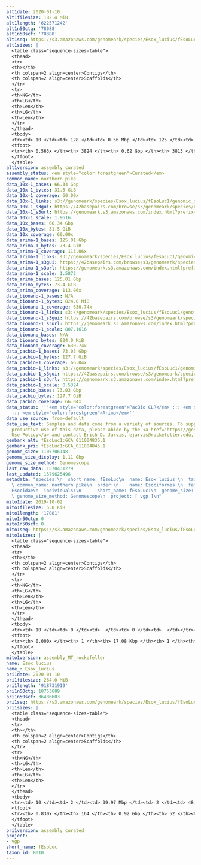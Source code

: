 ```yaml
---
alt1date: 2020-01-10
alt1filesize: 182.4 MiB
alt1length: '622571242'
alt1n50ctg: '78088'
alt1n50scf: '78388'
alt1seq: https://s3.amazonaws.com/genomeark/species/Esox_lucius/fEsoLuc1/assembly_curated/fEsoLuc1.alt.cur.20200110.fasta.gz
alt1sizes: |
  <table class="sequence-sizes-table">
  <thead>
  <tr>
  <th></th>
  <th colspan=2 align=center>Contigs</th>
  <th colspan=2 align=center>Scaffolds</th>
  </tr>
  <tr>
  <th>NG</th>
  <th>LG</th>
  <th>Len</th>
  <th>LG</th>
  <th>Len</th>
  </tr>
  </thead>
  <tbody>
  <tr><td> 10 </td><td> 128 </td><td> 0.56 Mbp </td><td> 125 </td><td> 0.56 Mbp </td></tr><tr><td> 20 </td><td> 384 </td><td> 340.65 Kbp </td><td> 379 </td><td> 341.50 Kbp </td></tr><tr><td> 30 </td><td> 787 </td><td> 225.88 Kbp </td><td> 779 </td><td> 227.07 Kbp </td></tr><tr><td> 40 </td><td> 1397 </td><td> 145.29 Kbp </td><td> 1386 </td><td> 145.58 Kbp </td></tr><tr style="background-color:#cccccc;"><td> 50 </td><td> 2423 </td><td> 78.09 Kbp </td><td> 2410 </td><td> 78.39 Kbp </td></tr><tr><td> 60 </td><td> 0 </td><td>  </td><td> 0 </td><td>  </td></tr><tr><td> 70 </td><td> 0 </td><td>  </td><td> 0 </td><td>  </td></tr><tr><td> 80 </td><td> 0 </td><td>  </td><td> 0 </td><td>  </td></tr><tr><td> 90 </td><td> 0 </td><td>  </td><td> 0 </td><td>  </td></tr><tr><td> 100 </td><td> 0 </td><td>  </td><td> 0 </td><td>  </td></tr></tbody>
  <tfoot>
  <tr><th> 0.563x </th><th> 3824 </th><th> 0.62 Gbp </th><th> 3813 </th><th> 0.62 Gbp </th></tr>
  </tfoot>
  </table>
alt1version: assembly_curated
assembly_status: <em style="color:forestgreen">Curated</em>
common_name: northern pike
data_10x-1_bases: 66.34 Gbp
data_10x-1_bytes: 31.5 GiB
data_10x-1_coverage: 60.00x
data_10x-1_links: s3://genomeark/species/Esox_lucius/fEsoLuc1/genomic_data/10x/<br>
data_10x-1_s3gui: https://42basepairs.com/browse/s3/genomeark/species/Esox_lucius/fEsoLuc1/genomic_data/10x/
data_10x-1_s3url: https://genomeark.s3.amazonaws.com/index.html?prefix=species/Esox_lucius/fEsoLuc1/genomic_data/10x/
data_10x-1_scale: 1.9616
data_10x_bases: 66.34 Gbp
data_10x_bytes: 31.5 GiB
data_10x_coverage: 60.00x
data_arima-1_bases: 125.01 Gbp
data_arima-1_bytes: 73.4 GiB
data_arima-1_coverage: 113.06x
data_arima-1_links: s3://genomeark/species/Esox_lucius/fEsoLuc1/genomic_data/arima/<br>
data_arima-1_s3gui: https://42basepairs.com/browse/s3/genomeark/species/Esox_lucius/fEsoLuc1/genomic_data/arima/
data_arima-1_s3url: https://genomeark.s3.amazonaws.com/index.html?prefix=species/Esox_lucius/fEsoLuc1/genomic_data/arima/
data_arima-1_scale: 1.5872
data_arima_bases: 125.01 Gbp
data_arima_bytes: 73.4 GiB
data_arima_coverage: 113.06x
data_bionano-1_bases: N/A
data_bionano-1_bytes: 824.0 MiB
data_bionano-1_coverage: 630.74x
data_bionano-1_links: s3://genomeark/species/Esox_lucius/fEsoLuc1/genomic_data/bionano/<br>
data_bionano-1_s3gui: https://42basepairs.com/browse/s3/genomeark/species/Esox_lucius/fEsoLuc1/genomic_data/bionano/
data_bionano-1_s3url: https://genomeark.s3.amazonaws.com/index.html?prefix=species/Esox_lucius/fEsoLuc1/genomic_data/bionano/
data_bionano-1_scale: 807.1616
data_bionano_bases: N/A
data_bionano_bytes: 824.0 MiB
data_bionano_coverage: 630.74x
data_pacbio-1_bases: 73.03 Gbp
data_pacbio-1_bytes: 127.7 GiB
data_pacbio-1_coverage: 66.04x
data_pacbio-1_links: s3://genomeark/species/Esox_lucius/fEsoLuc1/genomic_data/pacbio/<br>
data_pacbio-1_s3gui: https://42basepairs.com/browse/s3/genomeark/species/Esox_lucius/fEsoLuc1/genomic_data/pacbio/
data_pacbio-1_s3url: https://genomeark.s3.amazonaws.com/index.html?prefix=species/Esox_lucius/fEsoLuc1/genomic_data/pacbio/
data_pacbio-1_scale: 0.5324
data_pacbio_bases: 73.03 Gbp
data_pacbio_bytes: 127.7 GiB
data_pacbio_coverage: 66.04x
data_status: '''<em style="color:forestgreen">PacBio CLR</em> ::: <em style="color:forestgreen">10x</em>
  ::: <em style="color:forestgreen">Arima</em>'''
data_use_source: from-default
data_use_text: Samples and data come from a variety of sources. To support fair and
  productive use of this data, please abide by the <a href="https://genome10k.soe.ucsc.edu/data-use-policies/">Data
  Use Policy</a> and contact Erich D. Jarvis, ejarvis@rockefeller.edu, with any questions.
genbank_alt: fEsoLuc1:GCA_011004835.1
genbank_pri: fEsoLuc1:GCA_011004845.1
genome_size: 1105706148
genome_size_display: 1.11 Gbp
genome_size_method: Genomescope
last_raw_data: 1570431279
last_updated: 1579625496
metadata: "species:\n  short_name: fEsoLuc\n  name: Esox lucius \n  taxon_id: 8010\n
  \ common_name: northern pike\n  order:\n    name: Esociformes \n  family:\n    name:
  Esocidae\n  individuals:\n    - short_name: fEsoLuc1\n  genome_size: 1105706148\n
  \ genome_size_method: Genomescope\n  project: [ vgp ]\n"
mito1date: 2019-10-02
mito1filesize: 5.0 KiB
mito1length: '17081'
mito1n50ctg: 0
mito1n50scf: 0
mito1seq: https://s3.amazonaws.com/genomeark/species/Esox_lucius/fEsoLuc1/assembly_MT_rockefeller/fEsoLuc1.MT.20191002.fasta.gz
mito1sizes: |
  <table class="sequence-sizes-table">
  <thead>
  <tr>
  <th></th>
  <th colspan=2 align=center>Contigs</th>
  <th colspan=2 align=center>Scaffolds</th>
  </tr>
  <tr>
  <th>NG</th>
  <th>LG</th>
  <th>Len</th>
  <th>LG</th>
  <th>Len</th>
  </tr>
  </thead>
  <tbody>
  <tr><td> 10 </td><td> 0 </td><td>  </td><td> 0 </td><td>  </td></tr><tr><td> 20 </td><td> 0 </td><td>  </td><td> 0 </td><td>  </td></tr><tr><td> 30 </td><td> 0 </td><td>  </td><td> 0 </td><td>  </td></tr><tr><td> 40 </td><td> 0 </td><td>  </td><td> 0 </td><td>  </td></tr><tr style="background-color:#cccccc;"><td> 50 </td><td> 0 </td><td style="background-color:#ff8888;">  </td><td> 0 </td><td style="background-color:#ff8888;">  </td></tr><tr><td> 60 </td><td> 0 </td><td>  </td><td> 0 </td><td>  </td></tr><tr><td> 70 </td><td> 0 </td><td>  </td><td> 0 </td><td>  </td></tr><tr><td> 80 </td><td> 0 </td><td>  </td><td> 0 </td><td>  </td></tr><tr><td> 90 </td><td> 0 </td><td>  </td><td> 0 </td><td>  </td></tr><tr><td> 100 </td><td> 0 </td><td>  </td><td> 0 </td><td>  </td></tr></tbody>
  <tfoot>
  <tr><th> 0.000x </th><th> 1 </th><th> 17.08 Kbp </th><th> 1 </th><th> 17.08 Kbp </th></tr>
  </tfoot>
  </table>
mito1version: assembly_MT_rockefeller
name: Esox lucius
name_: Esox_lucius
pri1date: 2020-01-10
pri1filesize: 264.0 MiB
pri1length: '918731919'
pri1n50ctg: 18753689
pri1n50scf: 36486603
pri1seq: https://s3.amazonaws.com/genomeark/species/Esox_lucius/fEsoLuc1/assembly_curated/fEsoLuc1.pri.cur.20200110.fasta.gz
pri1sizes: |
  <table class="sequence-sizes-table">
  <thead>
  <tr>
  <th></th>
  <th colspan=2 align=center>Contigs</th>
  <th colspan=2 align=center>Scaffolds</th>
  </tr>
  <tr>
  <th>NG</th>
  <th>LG</th>
  <th>Len</th>
  <th>LG</th>
  <th>Len</th>
  </tr>
  </thead>
  <tbody>
  <tr><td> 10 </td><td> 2 </td><td> 39.97 Mbp </td><td> 2 </td><td> 48.49 Mbp </td></tr><tr><td> 20 </td><td> 5 </td><td> 35.10 Mbp </td><td> 4 </td><td> 45.70 Mbp </td></tr><tr><td> 30 </td><td> 8 </td><td> 28.11 Mbp </td><td> 7 </td><td> 39.76 Mbp </td></tr><tr><td> 40 </td><td> 12 </td><td> 25.02 Mbp </td><td> 9 </td><td> 38.25 Mbp </td></tr><tr style="background-color:#cccccc;"><td> 50 </td><td> 18 </td><td style="background-color:#88ff88;"> 18.75 Mbp </td><td> 12 </td><td style="background-color:#88ff88;"> 36.49 Mbp </td></tr><tr><td> 60 </td><td> 24 </td><td> 12.45 Mbp </td><td> 15 </td><td> 34.84 Mbp </td></tr><tr><td> 70 </td><td> 37 </td><td> 6.15 Mbp </td><td> 19 </td><td> 29.72 Mbp </td></tr><tr><td> 80 </td><td> 67 </td><td> 1.72 Mbp </td><td> 23 </td><td> 25.24 Mbp </td></tr><tr><td> 90 </td><td> 0 </td><td>  </td><td> 0 </td><td>  </td></tr><tr><td> 100 </td><td> 0 </td><td>  </td><td> 0 </td><td>  </td></tr></tbody>
  <tfoot>
  <tr><th> 0.830x </th><th> 164 </th><th> 0.92 Gbp </th><th> 52 </th><th> 0.92 Gbp </th></tr>
  </tfoot>
  </table>
pri1version: assembly_curated
project:
- vgp
short_name: fEsoLuc
taxon_id: 8010
---
```

